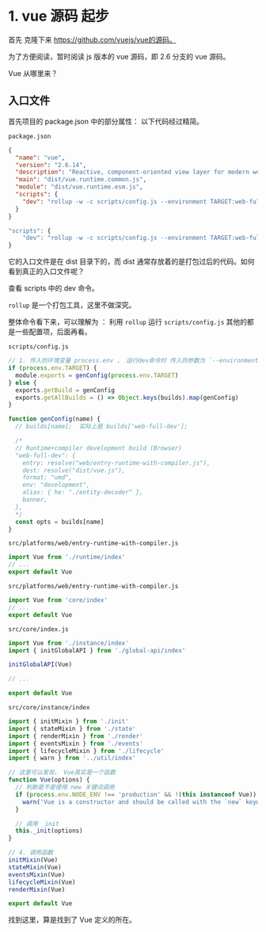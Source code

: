 # 1. vue 源码 起步

首先 克隆下来 https://github.com/vuejs/vue的源码。

为了方便阅读，暂时阅读 js 版本的 vue 源码，即 2.6 分支的 vue 源码。

Vue 从哪里来？

## 入口文件

首先项目的 package.json 中的部分属性：
以下代码经过精简。

`package.json`

```json
{
  "name": "vue",
  "version": "2.6.14",
  "description": "Reactive, component-oriented view layer for modern web interfaces.",
  "main": "dist/vue.runtime.common.js",
  "module": "dist/vue.runtime.esm.js",
  "scripts": {
    "dev": "rollup -w -c scripts/config.js --environment TARGET:web-full-dev"
  }
}
```

```js
"scripts": {
    "dev": "rollup -w -c scripts/config.js --environment TARGET:web-full-dev",
}
```

它的入口文件是在 dist 目录下的，而 dist 通常存放着的是打包过后的代码。如何看到真正的入口文件呢？

查看 scripts 中的 dev 命令。

`rollup` 是一个打包工具，这里不做深究。

整体命令看下来，可以理解为 ： 利用 `rollup` 运行 `scripts/config.js` 其他的都是一些配置项，后面再看。

`scripts/config.js`

```js
// 1. 传入的环境变量 process.env ， 运行dev命令时 传入的参数为 `--environment TARGET:web-full-dev`
if (process.env.TARGET) {
  module.exports = genConfig(process.env.TARGET)
} else {
  exports.getBuild = genConfig
  exports.getAllBuilds = () => Object.keys(builds).map(genConfig)
}

function genConfig(name) {
  // builds[name];  实际上是 builds['web-full-dev'];

  /* 
  // Runtime+compiler development build (Browser)
  "web-full-dev": {
    entry: resolve("web/entry-runtime-with-compiler.js"),
    dest: resolve("dist/vue.js"),
    format: "umd",
    env: "development",
    alias: { he: "./entity-decoder" },
    banner,
  },
  */
  const opts = builds[name]
}
```

`src/platforms/web/entry-runtime-with-compiler.js`

```js
import Vue from './runtime/index'
// ...
export default Vue
```

`src/platforms/web/entry-runtime-with-compiler.js`

```js
import Vue from 'core/index'
// ...
export default Vue
```

`src/core/index.js`

```js
import Vue from './instance/index'
import { initGlobalAPI } from './global-api/index'

initGlobalAPI(Vue)

// ...

export default Vue
```

`src/core/instance/index`

```js
import { initMixin } from './init'
import { stateMixin } from './state'
import { renderMixin } from './render'
import { eventsMixin } from './events'
import { lifecycleMixin } from './lifecycle'
import { warn } from '../util/index'

// 这里可以发现， Vue其实是一个函数
function Vue(options) {
  // 判断是不是使用 new 关键词调用
  if (process.env.NODE_ENV !== 'production' && !(this instanceof Vue)) {
    warn('Vue is a constructor and should be called with the `new` keyword')
  }

  // 调用 _init
  this._init(options)
}

// 4. 调用函数
initMixin(Vue)
stateMixin(Vue)
eventsMixin(Vue)
lifecycleMixin(Vue)
renderMixin(Vue)

export default Vue
```

找到这里，算是找到了 Vue 定义的所在。
